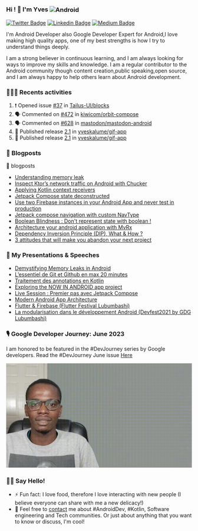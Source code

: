 ### Hi ! 👋 I'm Yves <img align="center" alt="Android" width="55" src="https://media.giphy.com/media/Y4bzv6DYbYzy8jDnoW/giphy.gif" />

[![Twitter Badge](https://img.shields.io/badge/-@kalumeyves-1ca0f1?style=flat-square&labelColor=1ca0f1&logo=twitter&logoColor=white&link=https://twitter.com/kalumeyves)](https://twitter.com/kalumeyves) [![Linkedin Badge](https://img.shields.io/badge/-yveskalume-blue?style=flat-square&logo=Linkedin&logoColor=white&link=https://www.linkedin.com/in/yveskalume)](https://www.linkedin.com/in/yveskalume) [![Medium Badge](https://img.shields.io/badge/-@yveskalume-03a57a?style=flat-square&labelColor=000000&logo=Medium&link=https://medium.com/@yveskalume/)](https://medium.com/@yveskalume/)

I'm Android Developer also Google Developer Expert for Android,I love making high quality apps, one of my best strengths is how I try to understand things deeply.

I am a strong believer in continuous learning, and I am always looking for ways to improve my skills and knowledge. I am a regular contributor to the Android community though content creation,public speaking,open source, and I am always happy to help others learn about Android development.

<h3> 👨🏾‍💻 Recents activities </h3>

<!--START_SECTION:activity-->
1. ❗ Opened issue [#37](https://github.com/Tailus-UI/blocks/issues/37) in [Tailus-UI/blocks](https://github.com/Tailus-UI/blocks)
2. 🗣 Commented on [#472](https://github.com/kiwicom/orbit-compose/issues/472#issuecomment-1623259235) in [kiwicom/orbit-compose](https://github.com/kiwicom/orbit-compose)
3. 🗣 Commented on [#628](https://github.com/mastodon/mastodon-android/issues/628#issuecomment-1620631426) in [mastodon/mastodon-android](https://github.com/mastodon/mastodon-android)
4. 🚀 Published release [2.1](https://github.com/yveskalume/gif-app/releases/tag/2.1) in [yveskalume/gif-app](https://github.com/yveskalume/gif-app)
5. 🚀 Published release [2.1](https://github.com/yveskalume/gif-app/releases/tag/2.1) in [yveskalume/gif-app](https://github.com/yveskalume/gif-app)
<!--END_SECTION:activity-->

<h3> 📙 Blogposts </h3>

🏴󠁧󠁢󠁥󠁮󠁧󠁿 blogposts

- [Understanding memory leak](https://yveskalume.dev/understanding-memory-leak)
- [Inspect Ktor’s network traffic on Android with Chucker](https://yveskalume.dev/inspect-ktors-network-traffic-on-android-with-chucker-ee2b0e52647a)
- [Applying Kotlin context receivers](https://medium.com/proandroiddev/applying-kotlin-context-receivers-5f2ad2ec4043)
- [Jetpack Compose state deconstructed](https://medium.com/proandroiddev/jetpack-compose-state-deconstructed-68c6b957f0be)
- [Use two Firebase instances in your Android App and never test in production](https://yveskalume.medium.com/use-two-firebase-instances-in-your-android-app-and-never-test-in-production-21e4e4459e55?source=rss-1636dbeb3562------2)
- [Jetpack compose navigation with custom NavType](https://proandroiddev.com/jetpack-compose-navigation-with-custom-navtype-9b44dd8820e?source=rss-1636dbeb3562------2)
- [Boolean Blindness : Don't represent state with boolean !](https://kalume.hashnode.dev/boolean-blindness-dont-represent-state-with-boolean)
- [Architecture your android application with MvRx](https://proandroiddev.com/architecture-your-android-application-with-mvrx-345ccbf4969c?source=rss-1636dbeb3562------2)
- [Dependency Inversion Principle (DIP), What & How ?](https://kalume.hashnode.dev/dependency-inversion-principle-dip-what-and-how)
- [3 attitudes that will make you abandon your next project](https://kalume.hashnode.dev/3-attitudes-that-will-make-you-abandon-your-next-project)

<h3>🎤 My Presentations & Speeches</h3>

- [Demystifying Memory Leaks in Android](https://youtu.be/HyoHsUkAwA0)
- [L’essentiel de Git et Github en max 20 minutes](https://speakerdeck.com/yveskalume/lessentiel-de-git-et-github-en-max-20-minutes)
- [Traitement des annotations en Kotlin](https://docs.google.com/presentation/d/106qb72v5McBDuuxWvfySARZo5xYOjG2uV4P7rk9DFys/edit?usp=sharing)
- [Exploring the NOW IN ANDROID app project](https://docs.google.com/presentation/d/1waS1rZMdC81i9ECbQDuKk3wzA0XzV3IRsCN2xDwGXGs/edit?usp=sharing&resourcekey=0-8XeUyacMkNw9THc5Ijtf6g)
- [Live Session : Premier pas avec Jetpack Compose](https://www.youtube.com/watch?v=OfixcgQwFnw)
- [Modern Android App Architecture](https://youtu.be/DMjSOPFIpXI)
- [Flutter & Firebase (Flutter Festival Lubumbashi)](https://docs.google.com/presentation/d/1vR37H_Ok4hjNVJrv30GBNwviOCzEaQkjAhTHDC72yIo/edit?usp=sharing)
- [La modularisation dans le développement Android (Devfest2021 by GDG Lubumbashi)](https://docs.google.com/presentation/d/1u_Q0bQuL1mOZLop59Cui5tu24xazW32jQUpKm1FJl9I/edit?usp=sharing)

<h3>🎙 Google Developer Journey: June 2023 </h3>

I am honored to be featured in the #DevJourney series by Google developers. Read the #DevJourney June issue [Here](https://developers.googleblog.com/2023/06/how-google-enables-experts-to-innovate.html)

![DevJourner Image](https://github.com/yveskalume/yveskalume/blob/main/devstory.gif)


<h3> 👋🏾 Say Hello! </h3>

- ⚡ Fun fact: I love food, therefore I love interacting with new people (I believe everyone can share with me a new delicacy!)
- 💬 Feel free to [contact](https://twitter.com/kalumeyves) me about #AndroidDev, #Kotlin, Software engineering and Tech communities. Or just about anything that you want to know or discuss, I'm cool!

<!--
**YvesKalume/yveskalume** is a ✨ _special_ ✨ repository because its `README.md` (this file) appears on your GitHub profile.
-->
